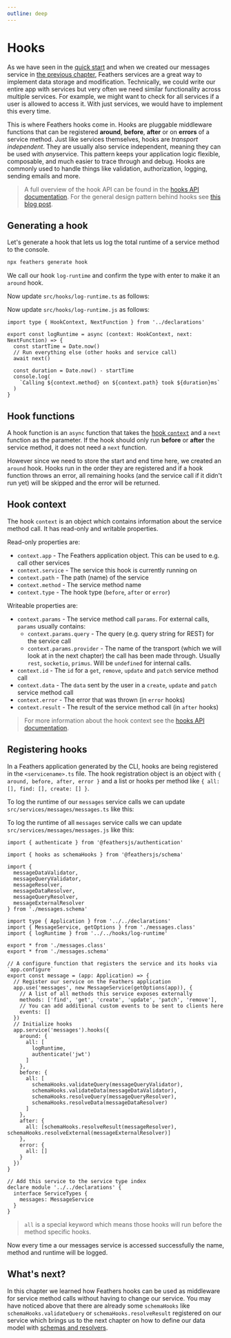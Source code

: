 ```yaml
---
outline: deep
---
```


# Hooks

As we have seen in the [quick start](./starting.md) and when we created our messages service in [the previous chapter](./services.md), Feathers services are a great way to implement data storage and modification. Technically, we could write our entire app with services but very often we need similar functionality across multiple services. For example, we might want to check for all services if a user is allowed to access it. With just services, we would have to implement this every time.

This is where Feathers hooks come in. Hooks are pluggable middleware functions that can be registered __around__, __before__, __after__ or on __errors__ of a service method. Just like services themselves, hooks are *transport independent*. They are usually also service independent, meaning they can be used with ​*any*​ service. This pattern keeps your application logic flexible, composable, and much easier to trace through and debug.
Hooks are commonly used to handle things like validation, authorization, logging, sending emails and more.

<BlockQuote type="tip">

A full overview of the hook API can be found in the [hooks API documentation](../../api/hooks.md). For the general design pattern behind hooks see [this blog post](https://blog.feathersjs.com/design-patterns-for-modern-web-apis-1f046635215).

</BlockQuote>

## Generating a hook

Let's generate a hook that lets us log the total runtime of a service method to the console.

```sh
npx feathers generate hook
```

We call our hook `log-runtime` and confirm the type with enter to make it an `around` hook.


<LanguageBlock global-id="ts">

Now update `src/hooks/log-runtime.ts` as follows:

</LanguageBlock>
<LanguageBlock global-id="js">

Now update `src/hooks/log-runtime.js` as follows:

</LanguageBlock>


```ts{4-9}
import type { HookContext, NextFunction } from '../declarations'

export const logRuntime = async (context: HookContext, next: NextFunction) => {
  const startTime = Date.now()
  // Run everything else (other hooks and service call)
  await next()

  const duration = Date.now() - startTime
  console.log(
    `Calling ${context.method} on ${context.path} took ${duration}ms`
  )
}

```

## Hook functions

A hook function is an `async` function that takes the [hook `context`](#hook-context) and a `next` function as the parameter. If the hook should only run __before__ or __after__ the service method, it does not need a `next` function. 

However since we need to store the start and end time here, we created an `around` hook. Hooks run in the order they are registered and if a hook function throws an error, all remaining hooks (and the service call if it didn't run yet) will be skipped and the error will be returned.

## Hook context

The hook `context` is an object which contains information about the service method call. It has read-only and writable properties.

Read-only properties are:

- `context.app` - The Feathers application object. This can be used to e.g. call other services
- `context.service` - The service this hook is currently running on
- `context.path` - The path (name) of the service
- `context.method` - The service method name
- `context.type` - The hook type (`before`, `after` or `error`)

Writeable properties are:

- `context.params` - The service method call `params`. For external calls, `params` usually contains:
  - `context.params.query` - The query (e.g. query string for REST) for the service call
  - `context.params.provider` - The name of the transport (which we will look at in the next chapter) the call has been made through. Usually `rest`, `socketio`, `primus`. Will be `undefined` for internal calls.
- `context.id` - The `id` for a `get`, `remove`, `update` and `patch` service method call
- `context.data` - The `data` sent by the user in a `create`, `update` and `patch` service method call
- `context.error` - The error that was thrown (in `error` hooks)
- `context.result` - The result of the service method call (in `after` hooks)

<BlockQuote type="tip">

For more information about the hook context see the [hooks API documentation](../../api/hooks.md).

</BlockQuote>

## Registering hooks

In a Feathers application generated by the CLI, hooks are being registered in the `<servicename>.ts` file. The hook registration object is an object with `{ around, before, after, error }` and a list or hooks per method like `{ all: [], find: [], create: [] }`.

<LanguageBlock global-id="ts">

To log the runtime of our `messages` service calls we can update `src/services/messages/messages.ts` like this:

</LanguageBlock>
<LanguageBlock global-id="js">

To log the runtime of all `messages` service calls we can update `src/services/messages/messages.js` like this:

</LanguageBlock>

```ts{16,33}
import { authenticate } from '@feathersjs/authentication'

import { hooks as schemaHooks } from '@feathersjs/schema'

import {
  messageDataValidator,
  messageQueryValidator,
  messageResolver,
  messageDataResolver,
  messageQueryResolver,
  messageExternalResolver
} from './messages.schema'

import type { Application } from '../../declarations'
import { MessageService, getOptions } from './messages.class'
import { logRuntime } from '../../hooks/log-runtime'

export * from './messages.class'
export * from './messages.schema'

// A configure function that registers the service and its hooks via `app.configure`
export const message = (app: Application) => {
  // Register our service on the Feathers application
  app.use('messages', new MessageService(getOptions(app)), {
    // A list of all methods this service exposes externally
    methods: ['find', 'get', 'create', 'update', 'patch', 'remove'],
    // You can add additional custom events to be sent to clients here
    events: []
  })
  // Initialize hooks
  app.service('messages').hooks({
    around: {
      all: [
        logRuntime,
        authenticate('jwt')
      ]
    },
    before: {
      all: [
        schemaHooks.validateQuery(messageQueryValidator),
        schemaHooks.validateData(messageDataValidator),
        schemaHooks.resolveQuery(messageQueryResolver),
        schemaHooks.resolveData(messageDataResolver)
      ]
    },
    after: {
      all: [schemaHooks.resolveResult(messageResolver), schemaHooks.resolveExternal(messageExternalResolver)]
    },
    error: {
      all: []
    }
  })
}

// Add this service to the service type index
declare module '../../declarations' {
  interface ServiceTypes {
    messages: MessageService
  }
}
```

<BlockQuote type="info">

`all` is a special keyword which means those hooks will run before the method specific hooks.

</BlockQuote>

Now every time a our messages service is accessed successfully the name, method and runtime will be logged.

## What's next?

In this chapter we learned how Feathers hooks can be used as middleware for service method calls without having to change our service. You may have noticed above that there are already some `schemaHooks` like `schemaHooks.validateQuery` or `schemaHooks.resolveResult` registered on our service which brings us to the next chapter on how to define our data model with [schemas and resolvers](./schemas.md).
